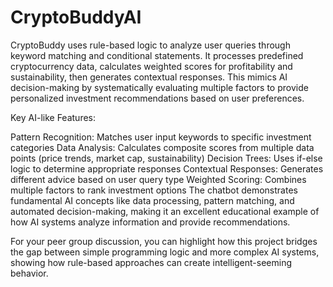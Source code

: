 # CryptoBuddyAI

CryptoBuddy uses rule-based logic to analyze user queries through keyword matching and conditional statements. It processes predefined cryptocurrency data, calculates weighted scores for profitability and sustainability, then generates contextual responses. This mimics AI decision-making by systematically evaluating multiple factors to provide personalized investment recommendations based on user preferences.

Key AI-like Features:

Pattern Recognition: Matches user input keywords to specific investment categories
Data Analysis: Calculates composite scores from multiple data points (price trends, market cap, sustainability)
Decision Trees: Uses if-else logic to determine appropriate responses
Contextual Responses: Generates different advice based on user query type
Weighted Scoring: Combines multiple factors to rank investment options
The chatbot demonstrates fundamental AI concepts like data processing, pattern matching, and automated decision-making, making it an excellent educational example of how AI systems analyze information and provide recommendations.

For your peer group discussion, you can highlight how this project bridges the gap between simple programming logic and more complex AI systems, showing how rule-based approaches can create intelligent-seeming behavior.
